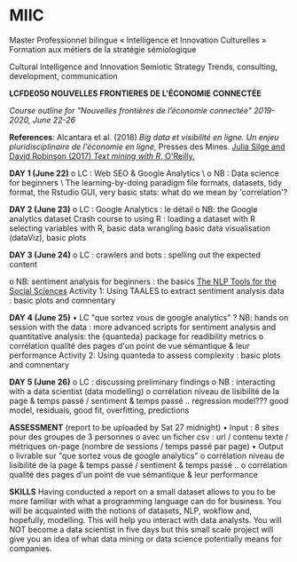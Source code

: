 # MIIC

Master Professionnel bilingue « Intelligence et Innovation Culturelles »
Formation aux métiers de la stratégie sémiologique


Cultural Intelligence and Innovation Semiotic Strategy
Trends, consulting, development, communication



**LCFDE050	NOUVELLES FRONTIERES DE L'ÉCONOMIE CONNECTÉE**

*Course outline for "Nouvelles frontières de l’économie connectée" 2019-2020, June 22-26*

**References**:
Alcantara et al. (2018) *Big data et visibilité en ligne. Un enjeu pluridisciplinaire de l'économie en ligne*, Presses des Mines. 
[Julia Silge and David Robinson (2017) *Text mining with R*, O'Reilly.](https://www.tidytextmining.com/)



**DAY 1 (June 22)**
o	LC : Web SEO & Google Analytics \\
o	NB : Data science for beginners \\
The learning-by-doing paradigm
file formats, datasets, tidy format, the Rstudio GUI, very basic stats: what do we mean by 'correlation'?


**DAY 2 (June 23)**
o	LC : Google Analytics : le détail
o	NB: the Google analytics dataset
Crash course to using R :
loading a dataset with R 
selecting variables with R, basic data wrangling
basic data visualisation (dataViz), basic plots

**DAY 3 (June 24)**
o	LC : crawlers and bots : spelling out the expected content

o	NB: sentiment analysis for beginners : the basics 
[The NLP Tools for the Social Sciences](https://www.linguisticanalysistools.org/)
Activity 1: Using TAALES to extract sentiment analysis data : basic plots and comnentary


**DAY 4 (June 25)**
•	LC "que sortez vous de google analytics" ?
	NB: hands on session with the data : more advanced scripts for sentiment analysis and quantitative analysis: the {quanteda} package for readibility metrics
o	corrélation qualité des pages d'un point de vue sémantique & leur performance
Activity 2: Using quanteda to assess complexity  : basic plots and comnentary


**DAY 5  (June 26)**
o	LC : discussing preliminary findings
o NB  : interacting with a data scientist (data modelling)
o corrélation niveau de lisibilité de la page & temps passé / sentiment & temps passé ..
regression model??? 
good model, residuals, good fit, overfitting, predictions


**ASSESSMENT** (report to be uploaded by Sat 27 midnight) 
•	Input : 8 sites pour des groupes de 3 personnes
o	avec un ficher csv : url / contenu texte / métriques on-page (nombre de sessions / temps passé par page)
•	Output
o	livrable sur "que sortez vous de google analytics"
o	corrélation niveau de lisibilité de la page & temps passé / sentiment & temps passé ..
o	corrélation qualité des pages d'un point de vue sémantique & leur performance


**SKILLS**
Having conducted a report on a small dataset allows to you to be more familiar with what a programming language can do for business. You will be acquainted  with the notions of datasets, NLP, wokflow and, hopefully, modelling. This will help you interact with data analysts. You will NOT become a data scientist in five days but this small scale project will give you an idea of what data mining or data science potentially means for companies.   



